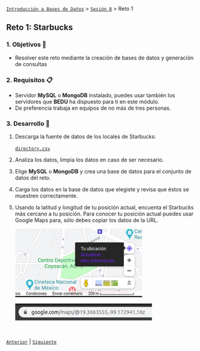 [`Introducción a Bases de Datos`](../../README.md) > [`Sesión 8`](../Readme.md) > Reto 1

## Reto 1: Starbucks

### 1. Objetivos :dart:
- Resolver este reto mediante la creación de bases de datos y generación de consultas


### 2. Requisitos :clipboard:
- Servidor __MySQL__ o __MongoDB__ instalado, puedes usar también los servidores que __BEDU__ ha dispuesto para ti en este módulo.
- De preferencia trabaja en equipos de no más de tres personas.

### 3. Desarrollo :rocket:

1. Descarga la fuente de datos de los locales de Starbucks:

   <a href="datos/directory.csv" target="_blank">`directory.csv`</a>

1. Analiza los datos, limpia los datos en caso de ser necesario.

1. Elige __MySQL__ o __MongoDB__ y crea una base de datos para el conjunto de datos del reto.

1. Carga los datos en la base de datos que elegiste y revisa que éstos se muestren correctamente.

1. Usando la latitud y longitud de tu posición actual, encuenta el Starbucks más cercano a tu posición. Para conocer tu posición actual puedes usar Google Maps para, sólo debes copiar los datos de la URL.

   ![imagen](imagenes/imagen1.png)

   ![imagen](imagenes/imagen2.png)

<br/>

[`Anterior`](../Readme.md) | [`Siguiente`](../Readme.md)   
